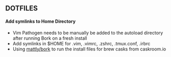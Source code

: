 ## DOTFILES

#### Add symlinks to Home Directory

* Vim Pathogen needs to be manually be added to the autoload directory after
  running Bork on a fresh install
* Add symlinks in $HOME for .vim, .vimrc, .zshrc, .tmux.conf, .irbrc
* Using [mattly/bork](https://github.com/mattly/bork) to run the install files
  for brew casks from caskroom.io
